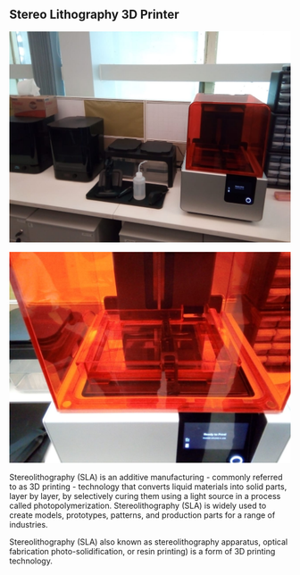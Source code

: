## Stereo Lithography 3D Printer

![Stereo Lithography 3D Printer](img/stereolithography1.jpeg "Stereo Lithography Printer")

![Stereo Lithography 3D Printer](img/stereolithography2.jpeg "Stereo Lithography Printer")

Stereolithography (SLA) is an additive manufacturing - commonly referred to as 3D printing - technology that converts liquid materials into solid parts, layer by layer, by selectively curing them using a light source in a process called photopolymerization. Stereolithography (SLA) is widely used to create models, prototypes, patterns, and production parts for a range of industries.

Stereolithography (SLA) also known as stereolithography apparatus, optical fabrication photo-solidification, or resin printing) is a form of 3D printing technology.
